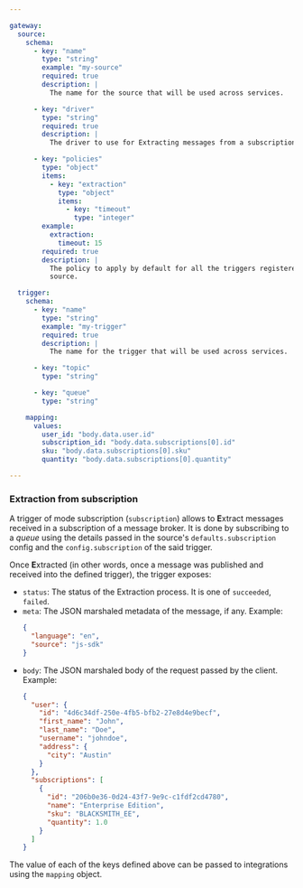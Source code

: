 ```yaml
---

gateway:
  source:
    schema:
      - key: "name"
        type: "string"
        example: "my-source"
        required: true
        description: |
          The name for the source that will be used across services.

      - key: "driver"
        type: "string"
        required: true
        description: |
          The driver to use for Extracting messages from a subscription.

      - key: "policies"
        type: "object"
        items:
          - key: "extraction"
            type: "object"
            items:
              - key: "timeout"
                type: "integer"
        example:
          extraction:
            timeout: 15
        required: true
        description: |
          The policy to apply by default for all the triggers registered in this
          source.

  trigger:
    schema:
      - key: "name"
        type: "string"
        example: "my-trigger"
        required: true
        description: |
          The name for the trigger that will be used across services.

      - key: "topic"
        type: "string"

      - key: "queue"
        type: "string"

    mapping:
      values:
        user_id: "body.data.user.id"
        subscription_id: "body.data.subscriptions[0].id"
        sku: "body.data.subscriptions[0].sku"
        quantity: "body.data.subscriptions[0].quantity"

---
```


### Extraction from subscription

A trigger of mode subscription (`subscription`) allows to **E**xtract messages
received in a subscription of a message broker. It is done by subscribing to a
*queue* using the details passed in the source's `defaults.subscription` config
and the `config.subscription` of the said trigger.

Once **E**xtracted (in other words, once a message was published and received into
the defined trigger), the trigger exposes:
- `status`: The status of the Extraction process. It is one of `succeeded`,
  `failed`.
- `meta`: The JSON marshaled metadata of the message, if any. Example:
  ```json
  {
    "language": "en",
    "source": "js-sdk"
  }
  ```
- `body`: The JSON marshaled body of the request passed by the client. Example:
  ```json
  {
    "user": {
      "id": "4d6c34df-250e-4fb5-bfb2-27e8d4e9becf",
      "first_name": "John",
      "last_name": "Doe",
      "username": "johndoe",
      "address": {
        "city": "Austin"
      }
    },
    "subscriptions": [
      {
        "id": "206b0e36-0d24-43f7-9e9c-c1fdf2cd4780",
        "name": "Enterprise Edition",
        "sku": "BLACKSMITH_EE",
        "quantity": 1.0
      }
    ]
  }
  ```

The value of each of the keys defined above can be passed to integrations using
the `mapping` object.
